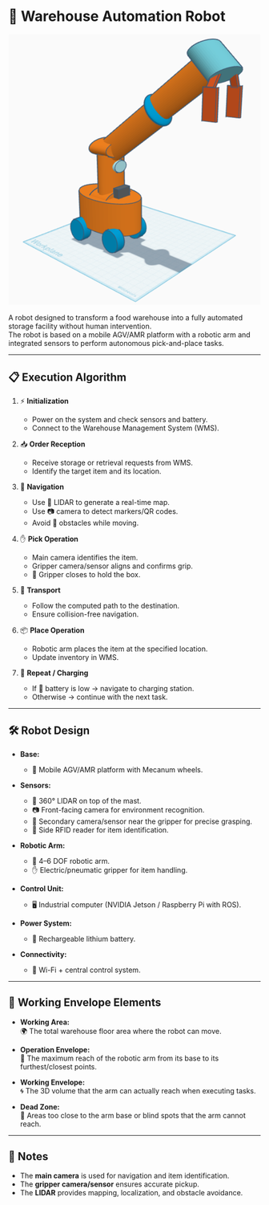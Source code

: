 # 🤖 Warehouse Automation Robot

<p align="center">
  <img src="warehouse-automation-robot.png" alt="Robot Design" width="600"/>
</p>

A robot designed to transform a food warehouse into a fully automated storage facility without human intervention.  
The robot is based on a mobile AGV/AMR platform with a robotic arm and integrated sensors to perform autonomous pick-and-place tasks.

---

## 📋 Execution Algorithm

1. ⚡ **Initialization**  
   - Power on the system and check sensors and battery.  
   - Connect to the Warehouse Management System (WMS).  

2. 📥 **Order Reception**  
   - Receive storage or retrieval requests from WMS.  
   - Identify the target item and its location.  

3. 🧭 **Navigation**  
   - Use 🔵 LIDAR to generate a real-time map.  
   - Use 📷 camera to detect markers/QR codes.  
   - Avoid 🚧 obstacles while moving.  

4. ✋ **Pick Operation**  
   - Main camera identifies the item.  
   - Gripper camera/sensor aligns and confirms grip.  
   - 🤲 Gripper closes to hold the box.  

5. 🚚 **Transport**  
   - Follow the computed path to the destination.  
   - Ensure collision-free navigation.  

6. 📦 **Place Operation**  
   - Robotic arm places the item at the specified location.  
   - Update inventory in WMS.  

7. 🔄 **Repeat / Charging**  
   - If 🔋 battery is low → navigate to charging station.  
   - Otherwise → continue with the next task.  

---

## 🛠️ Robot Design

- **Base:**  
  - 🚗 Mobile AGV/AMR platform with Mecanum wheels.  

- **Sensors:**  
  - 🔵 360° LIDAR on top of the mast.  
  - 📷 Front-facing camera for environment recognition.  
  - 🎯 Secondary camera/sensor near the gripper for precise grasping.  
  - 📡 Side RFID reader for item identification.  

- **Robotic Arm:**  
  - 🤖 4–6 DOF robotic arm.  
  - ✋ Electric/pneumatic gripper for item handling.  

- **Control Unit:**  
  - 🖥️ Industrial computer (NVIDIA Jetson / Raspberry Pi with ROS).  

- **Power System:**  
  - 🔋 Rechargeable lithium battery.  

- **Connectivity:**  
  - 📶 Wi-Fi + central control system.  

---

## 📐 Working Envelope Elements

- **Working Area:**  
  🌍 The total warehouse floor area where the robot can move.  

- **Operation Envelope:**  
  📏 The maximum reach of the robotic arm from its base to its furthest/closest points.  

- **Working Envelope:**  
  🌀 The 3D volume that the arm can actually reach when executing tasks.  

- **Dead Zone:**  
  🚫 Areas too close to the arm base or blind spots that the arm cannot reach.  

---

## 📌 Notes

- The **main camera** is used for navigation and item identification.  
- The **gripper camera/sensor** ensures accurate pickup.  
- The **LIDAR** provides mapping, localization, and obstacle avoidance.  

